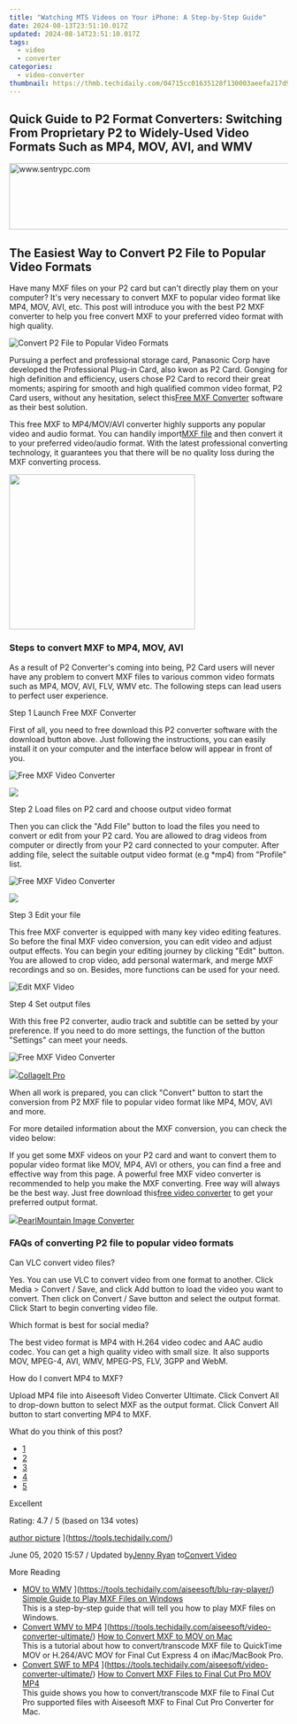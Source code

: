 ```yaml
---
title: "Watching MTS Videos on Your iPhone: A Step-by-Step Guide"
date: 2024-08-13T23:51:10.017Z
updated: 2024-08-14T23:51:10.017Z
tags:
  - video
  - converter
categories:
  - video-converter
thumbnail: https://thmb.techidaily.com/04715cc01635128f130003aeefa217d9440724157165604a4668d27f41792057.jpeg
---
```


## Quick Guide to P2 Format Converters: Switching From Proprietary P2 to Widely-Used Video Formats Such as MP4, MOV, AVI, and WMV

<!-- affiliate ads begin -->
<a href="https://sentrypc.7eer.net/c/5597632/398457/3022" target="_top" id="398457"><img src="//a.impactradius-go.com/display-ad/3022-398457" border="0" alt="www.sentrypc.com" width="980" height="120"/></a><img height="0" width="0" src="https://sentrypc.7eer.net/i/5597632/398457/3022" style="position:absolute;visibility:hidden;" border="0" />
<!-- affiliate ads end -->
## The Easiest Way to Convert P2 File to Popular Video Formats

 Have many MXF files on your P2 card but can't directly play them on your computer? It's very necessary to convert MXF to popular video format like MP4, MOV, AVI, etc. This post will introduce you with the best P2 MXF converter to help you free convert MXF to your preferred video format with high quality.

![Convert P2 File to Popular Video Formats](https://www.aiseesoft.com/images/mxf-converter/convert-p2-file-to-popular-video-formats.jpg)

 Pursuing a perfect and professional storage card, Panasonic Corp have developed the Professional Plug-in Card, also kwon as P2 Card. Gonging for high definition and efficiency, users chose P2 Card to record their great moments; aspiring for smooth and high qualified common video format, P2 Card users, without any hesitation, select this[Free MXF Converter](https://tools.techidaily.com/aiseesoft/video-converter-ultimate/) software as their best solution.

 This free MXF to MP4/MOV/AVI converter highly supports any popular video and audio format. You can handily import[MXF file](https://tools.techidaily.com/) and then convert it to your preferred video/audio format. With the latest professional converting technology, it guarantees you that there will be no quality loss during the MXF converting process.

<!-- affiliate ads begin -->
<a href="https://aligracehair.sjv.io/c/5597632/2087264/19272" target="_top" id="2087264"><img src="//a.impactradius-go.com/display-ad/19272-2087264" border="0" alt="" width="336" height="280"/></a><img height="0" width="0" src="https://imp.pxf.io/i/5597632/2087264/19272" style="position:absolute;visibility:hidden;" border="0" />
<!-- affiliate ads end -->
### Steps to convert MXF to MP4, MOV, AVI

 As a result of P2 Converter's coming into being, P2 Card users will never have any problem to convert MXF files to various common video formats such as MP4, MOV, AVI, FLV, WMV etc. The following steps can lead users to perfect user experience.

[](https://secure.2checkout.com/order/cart.php?PRODS=4575878&QTY=1&AFFILIATE=108875) [](https://secure.2checkout.com/order/cart.php?PRODS=4594445&QTY=1&AFFILIATE=108875)

Step 1 Launch Free MXF Converter

 First of all, you need to free download this P2 converter software with the download button above. Just following the instructions, you can easily install it on your computer and the interface below will appear in front of you.

![Free MXF Video Converter](https://www.aiseesoft.com/images/free-video-converter/add-video.jpg)
<!-- affiliate ads begin -->
<a href="https://secure.2checkout.com/order/checkout.php?PRODS=4728277&QTY=1&AFFILIATE=108875&CART=1"><img src="https://secure.avangate.com/images/merchant/f7f07e7dab09533bc71247a5b29a7373/products/1_iDeviceMessageBox.png" border="0"></a>
<!-- affiliate ads end -->

Step 2 Load files on P2 card and choose output video format

 Then you can click the "Add File" button to load the files you need to convert or edit from your P2 card. You are allowed to drag videos from computer or directly from your P2 card connected to your computer. After adding file, select the suitable output video format (e.g \*mp4) from "Profile" list.

![Free MXF Video Converter](https://www.aiseesoft.com/images/free-video-converter/choose-mp4-format.jpg)
<!-- affiliate ads begin -->
<a href="https://secure.2checkout.com/order/checkout.php?PRODS=4620780&QTY=1&AFFILIATE=108875&CART=1"><img src="https://secure.avangate.com/images/merchant/07dd4d5a72f5740ef0f035f201951476/728__90banner.jpg" border="0"></a>
<!-- affiliate ads end -->

Step 3 Edit your file

 This free MXF converter is equipped with many key video editing features. So before the final MXF video conversion, you can edit video and adjust output effects. You can begin your editing journey by clicking "Edit" button. You are allowed to crop video, add personal watermark, and merge MXF recordings and so on. Besides, more functions can be used for your need.

![Edit MXF Video](https://www.aiseesoft.com/images/free-video-converter/resize-video.jpg)

Step 4 Set output files

 With this free P2 converter, audio track and subtitle can be setted by your preference. If you need to do more settings, the function of the button "Settings" can meet your needs.

![Free MXF Video Converter](https://www.aiseesoft.com/images/free-video-converter/mts-outpupt-settings.jpg)
<!-- affiliate ads begin -->
<a href="https://secure.2checkout.com/order/checkout.php?PRODS=4530091&QTY=1&AFFILIATE=108875&CART=1"><img src="https://www.pearlmountainsoft.com/n_img/product/cit_win/banScrn.jpg" border="0">CollageIt Pro</a>
<!-- affiliate ads end -->

 When all work is prepared, you can click "Convert" button to start the conversion from P2 MXF file to popular video format like MP4, MOV, AVI and more.

 For more detailed information about the MXF conversion, you can check the video below:

 If you get some MXF videos on your P2 card and want to convert them to popular video format like MOV, MP4, AVI or others, you can find a free and effective way from this page. A powerful free MXF video converter is recommended to help you make the MXF converting. Free way will always be the best way. Just free download this[free video converter](https://tools.techidaily.com/aiseesoft/video-converter-ultimate/) to get your preferred output format.

<!-- affiliate ads begin -->
<a href="https://secure.2checkout.com/order/checkout.php?PRODS=4550420&QTY=1&AFFILIATE=108875&CART=1"><img src="https://www.pearlmountainsoft.com/n_img/product/pic/f_02.jpg" border="0">PearlMountain Image Converter</a>
<!-- affiliate ads end -->
### FAQs of converting P2 file to popular video formats

Can VLC convert video files?

 Yes. You can use VLC to convert video from one format to another. Click Media > Convert / Save, and click Add button to load the video you want to convert. Then click on Convert / Save button and select the output format. Click Start to begin converting video file.

Which format is best for social media?

 The best video format is MP4 with H.264 video codec and AAC audio codec. You can get a high quality video with small size. It also supports MOV, MPEG-4, AVI, WMV, MPEG-PS, FLV, 3GPP and WebM.

How do I convert MP4 to MXF?

 Upload MP4 file into Aiseesoft Video Converter Ultimate. Click Convert All to drop-down button to select MXF as the output format. Click Convert All button to start converting MP4 to MXF.

What do you think of this post?

* [1](https://tools.techidaily.com/aiseesoft/video-converter-ultimate/)
* [2](https://tools.techidaily.com/aiseesoft/video-converter-ultimate/)
* [3](https://tools.techidaily.com/aiseesoft/video-converter-ultimate/)
* [4](https://tools.techidaily.com/aiseesoft/video-converter-ultimate/)
* [5](https://tools.techidaily.com/aiseesoft/video-converter-ultimate/)

Excellent

Rating: 4.7 / 5 (based on 134 votes)

[author picture](https://www.aiseesoft.com/images/author/jenny.png) ](https://tools.techidaily.com/)

 June 05, 2020 15:57 / Updated by[Jenny Ryan](https://tools.techidaily.com/) to[Convert Video](https://tools.techidaily.com/)

More Reading

* [MOV to WMV](https://www.aiseesoft.com/images/more-reading/play-mxf-on-windows-s.jpg) ](https://tools.techidaily.com/aiseesoft/blu-ray-player/) [Simple Guide to Play MXF Files on Windows](https://tools.techidaily.com/aiseesoft/blu-ray-player/)  
 This is a step-by-step guide that will tell you how to play MXF files on Windows.
* [Convert WMV to MP4](https://www.aiseesoft.com/images/more-reading/convert-mxf-to-mov-s.jpg) ](https://tools.techidaily.com/aiseesoft/video-converter-ultimate/) [How to Convert MXF to MOV on Mac](https://tools.techidaily.com/aiseesoft/video-converter-ultimate/)  
 This is a tutorial about how to convert/transcode MXF file to QuickTime MOV or H.264/AVC MOV for Final Cut Express 4 on iMac/MacBook Pro.
* [Convert SWF to MP4](https://www.aiseesoft.com/images/more-reading/convert-mxf-to-final-cut-pro-s.jpg) ](https://tools.techidaily.com/aiseesoft/video-converter-ultimate/) [How to Convert MXF Files to Final Cut Pro MOV MP4](https://tools.techidaily.com/aiseesoft/video-converter-ultimate/)  
 This guide shows you how to convert/transcode MXF file to Final Cut Pro supported files with Aiseesoft MXF to Final Cut Pro Converter for Mac.

<ins class="adsbygoogle"
     style="display:block"
     data-ad-format="autorelaxed"
     data-ad-client="ca-pub-7571918770474297"
     data-ad-slot="1223367746"></ins>



<ins class="adsbygoogle"
     style="display:block"
     data-ad-client="ca-pub-7571918770474297"
     data-ad-slot="8358498916"
     data-ad-format="auto"
     data-full-width-responsive="true"></ins>
